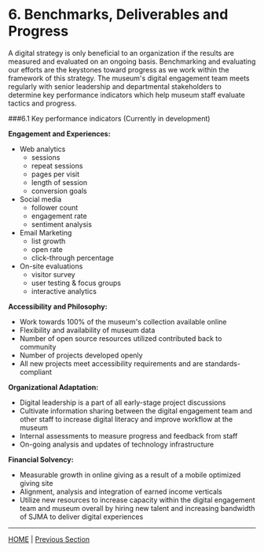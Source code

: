 # 6. Benchmarks, Deliverables and Progress

A digital strategy is only beneficial to an organization if the results are measured and evaluated on an ongoing basis. Benchmarking and evaluating our efforts are the keystones toward progress as we work within the framework of this strategy. The museum's digital engagement team meets regularly with senior leadership and departmental stakeholders to determine key performance indicators which help museum staff evaluate tactics and progress.

###6.1 Key performance indicators (Currently in development)

**Engagement and Experiences:**

* Web analytics
	* sessions
	* repeat sessions
	* pages per visit
	* length of session
	* conversion goals  
* Social media
	* follower count
	* engagement rate
	* sentiment analysis
* Email Marketing
	* list growth
	* open rate
	* click-through percentage
* On-site evaluations
	* visitor survey
	* user testing & focus groups
	* interactive analytics

**Accessibility and Philosophy:**

* Work towards 100% of the museum's collection available online
* Flexibility and availability of museum data
* Number of open source resources utilized contributed back to community
* Number of projects developed openly
* All new projects meet accessibility requirements and are standards-compliant

**Organizational Adaptation:**

* Digital leadership is a part of all early-stage project discussions
* Cultivate information sharing between the digital engagement team and other staff to increase digital literacy and improve workflow at the museum
* Internal assessments to measure progress and feedback from staff
* On-going analysis and updates of technology infrastructure

**Financial Solvency:**

* Measurable growth in online giving as a result of a mobile optimized giving site
* Alignment, analysis and integration of earned income verticals
* Utilize new resources to increase capacity within the digital engagement team and museum overall by hiring new talent and increasing bandwidth of SJMA to deliver digital experiences

-----

[HOME](index.md) | [Previous Section](05_Financial_Solvency.md)
